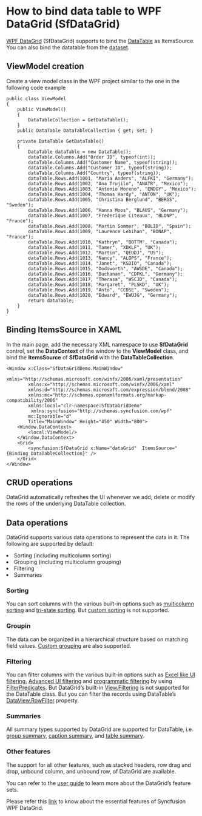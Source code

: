 # How to bind data table to WPF DataGrid (SfDataGrid) 


[WPF DataGrid](https://www.syncfusion.com/wpf-ui-controls/datagrid) (SfDataGrid) supports to bind the [DataTable](https://docs.microsoft.com/en-us/dotnet/api/system.data.datatable?view=net-5.0) as ItemsSource. You can also bind the datatable from the [dataset](https://docs.microsoft.com/en-us/dotnet/api/system.data.dataset?view=netframework-4.8).

## ViewModel creation

Create a view model class in the WPF project similar to the one in the following code example

```
public class ViewModel
{
    public ViewModel()
    {
        DataTableCollection = GetDataTable();
    }
    public DataTable DataTableCollection { get; set; }
 
    private DataTable GetDataTable()
    {
        DataTable dataTable = new DataTable();
        dataTable.Columns.Add("Order ID", typeof(int));
        dataTable.Columns.Add("Customer Name", typeof(string));
        dataTable.Columns.Add("Customer ID", typeof(string));
        dataTable.Columns.Add("Country", typeof(string));
        dataTable.Rows.Add(1001, "Maria Anders", "ALFKI", "Germany");
        dataTable.Rows.Add(1002, "Ana Trujilo", "ANATR", "Mexico");
        dataTable.Rows.Add(1003, "Antonio Moreno", "ENDGY", "Mexico");
        dataTable.Rows.Add(1004, "Thomas Hardy", "ANTON", "UK");
        dataTable.Rows.Add(1005, "Christina Berglund", "BERGS", "Sweden");
        dataTable.Rows.Add(1006, "Hanna Moos", "BLAUS", "Germany");
        dataTable.Rows.Add(1007, "Frederique Citeaux", "BLONP", "France");
        dataTable.Rows.Add(1008, "Martin Sommer", "BOLID", "Spain");
        dataTable.Rows.Add(1009, "Laurence Lebihan", "BONAP", "France");
        dataTable.Rows.Add(1010, "Kathryn", "BOTTM", "Canada");
        dataTable.Rows.Add(1011, "Tamer", "XDKLF", "UK");
        dataTable.Rows.Add(1012, "Martin", "QEUDJ", "US");
        dataTable.Rows.Add(1013, "Nancy", "ALOPS", "France");
        dataTable.Rows.Add(1014, "Janet", "KSDIO", "Canada");
        dataTable.Rows.Add(1015, "Dodsworth", "AWSDE", "Canada");
        dataTable.Rows.Add(1016, "Buchanan", "CDFKL", "Germany");
        dataTable.Rows.Add(1017, "Therasa", "WSCJD", "Canada");
        dataTable.Rows.Add(1018, "Margaret", "PLSKD", "UK");
        dataTable.Rows.Add(1019, "Anto", "CCDSE", "Sweden");
        dataTable.Rows.Add(1020, "Edward", "EWUJG", "Germany");
        return dataTable;
    }
}
```

## Binding ItemsSource in XAML

In the main page, add the necessary XML namespace to use <b>SfDataGrid</b> control, set the <b>DataContext</b> of the window to the <b>ViewModel</b> class, and bind the <b>ItemsSource</b> of <b>SfDataGrid</b> with the <b>DataTableCollection</b>.

```
<Window x:Class="SfDataGridDemo.MainWindow"
        xmlns="http://schemas.microsoft.com/winfx/2006/xaml/presentation"
        xmlns:x="http://schemas.microsoft.com/winfx/2006/xaml"
        xmlns:d="http://schemas.microsoft.com/expression/blend/2008"
        xmlns:mc="http://schemas.openxmlformats.org/markup-compatibility/2006"
        xmlns:local="clr-namespace:SfDataGridDemo"
         xmlns:syncfusion="http://schemas.syncfusion.com/wpf"
        mc:Ignorable="d"
        Title="MainWindow" Height="450" Width="800">
    <Window.DataContext>
        <local:ViewModel/>
    </Window.DataContext>
    <Grid>
        <syncfusion:SfDataGrid x:Name="dataGrid"  ItemsSource="{Binding DataTableCollection}" />
    </Grid>
</Window>
```

## CRUD operations

DataGrid automatically refreshes the UI whenever we add, delete or modify the rows of the underlying DataTable collection.

## Data operations

DataGrid supports various data operations to represent the data in it. The following are supported by default:

<li>Sorting (including multicolumn sorting)</li>
<li>Grouping (including multicolumn grouping)</li>
<li>Filtering</li>
<li>Summaries</li>

### Sorting

You can sort columns with the various built-in options such as [multicolumn sorting](https://help.syncfusion.com/wpf/datagrid/sorting?_ga=2.9711221.1545506509.1668677528-766490130.1650530957&_gl=1*fkhq8t*_ga*NzY2NDkwMTMwLjE2NTA1MzA5NTc.*_ga_WC4JKKPHH0*MTY2ODY5MDMxMS4zMDEuMS4xNjY4NjkyMzg0LjAuMC4w#multi-column-sorting) and [tri-state sorting](https://help.syncfusion.com/wpf/datagrid/sorting?_ga=2.9711221.1545506509.1668677528-766490130.1650530957&_gl=1*fkhq8t*_ga*NzY2NDkwMTMwLjE2NTA1MzA5NTc.*_ga_WC4JKKPHH0*MTY2ODY5MDMxMS4zMDEuMS4xNjY4NjkyMzg0LjAuMC4w#sorting-order). But [custom sorting](https://help.syncfusion.com/wpf/datagrid/sorting?_ga=2.9711221.1545506509.1668677528-766490130.1650530957&_gl=1*fkhq8t*_ga*NzY2NDkwMTMwLjE2NTA1MzA5NTc.*_ga_WC4JKKPHH0*MTY2ODY5MDMxMS4zMDEuMS4xNjY4NjkyMzg0LjAuMC4w#custom-sorting) is not supported.


### Groupin

The data can be organized in a hierarchical structure based on matching field values. [Custom grouping](https://help.syncfusion.com/wpf/datagrid/grouping?_ga=2.224142299.1545506509.1668677528-766490130.1650530957&_gl=1*1g5a2dc*_ga*NzY2NDkwMTMwLjE2NTA1MzA5NTc.*_ga_WC4JKKPHH0*MTY2ODY5MDMxMS4zMDEuMS4xNjY4NjkyMzg0LjAuMC4w#custom-grouping) are also supported.

### Filtering

You can filter columns with the various built-in options such as [Excel like UI filtering](https://help.syncfusion.com/wpf/datagrid/filtering?_ga=2.224142299.1545506509.1668677528-766490130.1650530957&_gl=1*1g5a2dc*_ga*NzY2NDkwMTMwLjE2NTA1MzA5NTc.*_ga_WC4JKKPHH0*MTY2ODY5MDMxMS4zMDEuMS4xNjY4NjkyMzg0LjAuMC4w#excel-like-ui-filtering), [Advanced UI filtering](https://help.syncfusion.com/wpf/datagrid/filtering?_ga=2.44600932.1545506509.1668677528-766490130.1650530957&_gl=1*1q3ekbe*_ga*NzY2NDkwMTMwLjE2NTA1MzA5NTc.*_ga_WC4JKKPHH0*MTY2ODY5MDMxMS4zMDEuMS4xNjY4NjkyMzg0LjAuMC4w#advanced-filter-ui) and [programmatic filtering](https://help.syncfusion.com/wpf/datagrid/filtering?_ga=2.44600932.1545506509.1668677528-766490130.1650530957&_gl=1*1q3ekbe*_ga*NzY2NDkwMTMwLjE2NTA1MzA5NTc.*_ga_WC4JKKPHH0*MTY2ODY5MDMxMS4zMDEuMS4xNjY4NjkyMzg0LjAuMC4w#column-filtering) by using [FilterPredicates](https://help.syncfusion.com/cr/cref_files/wpf/Syncfusion.SfGrid.WPF~Syncfusion.UI.Xaml.Grid.GridColumn~FilterPredicates.html?_ga=2.44600932.1545506509.1668677528-766490130.1650530957&_gl=1*1q3ekbe*_ga*NzY2NDkwMTMwLjE2NTA1MzA5NTc.*_ga_WC4JKKPHH0*MTY2ODY5MDMxMS4zMDEuMS4xNjY4NjkyMzg0LjAuMC4w). But DataGrid’s built-in [View.Filtering](https://help.syncfusion.com/wpf/datagrid/filtering?_ga=2.220799320.1545506509.1668677528-766490130.1650530957&_gl=1*6l5u5q*_ga*NzY2NDkwMTMwLjE2NTA1MzA5NTc.*_ga_WC4JKKPHH0*MTY2ODY5MDMxMS4zMDEuMS4xNjY4NjkyMzg0LjAuMC4w#%22view-filtering%22) is not supported for the DataTable class. But you can filter the records using DataTable’s [DataView.RowFilter](https://docs.microsoft.com/en-us/dotnet/api/system.data.dataview.rowfilter?view=netframework-4.8) property.

### Summaries

All summary types supported by DataGrid are supported for DataTable, i.e. [group summary](https://help.syncfusion.com/wpf/datagrid/summaries?_ga=2.216057430.1545506509.1668677528-766490130.1650530957&_gl=1*xucyp*_ga*NzY2NDkwMTMwLjE2NTA1MzA5NTc.*_ga_WC4JKKPHH0*MTY2ODY5MDMxMS4zMDEuMS4xNjY4NjkyMzg0LjAuMC4w#group-summary), [caption summary](https://help.syncfusion.com/wpf/datagrid/summaries?_ga=2.216057430.1545506509.1668677528-766490130.1650530957&_gl=1*xucyp*_ga*NzY2NDkwMTMwLjE2NTA1MzA5NTc.*_ga_WC4JKKPHH0*MTY2ODY5MDMxMS4zMDEuMS4xNjY4NjkyMzg0LjAuMC4w#caption-summaries), and [table summary](https://help.syncfusion.com/wpf/datagrid/summaries?_ga=2.49933030.1545506509.1668677528-766490130.1650530957&_gl=1*p70ti5*_ga*NzY2NDkwMTMwLjE2NTA1MzA5NTc.*_ga_WC4JKKPHH0*MTY2ODY5MDMxMS4zMDEuMS4xNjY4NjkyMzg0LjAuMC4w#table-summary).

### Other features

The support for all other features, such as stacked headers, row drag and drop, unbound column, and unbound row, of DataGrid are available.

You can refer to the [user guide](https://help.syncfusion.com/wpf/datagrid/overview?_ga=2.219187929.1545506509.1668677528-766490130.1650530957&_gl=1*hgu4jr*_ga*NzY2NDkwMTMwLjE2NTA1MzA5NTc.*_ga_WC4JKKPHH0*MTY2ODY5MDMxMS4zMDEuMS4xNjY4NjkyMzg0LjAuMC4w) to learn more about the DataGrid’s feature sets.

Please refer this [link](https://www.syncfusion.com/wpf-ui-controls/datagrid) to know about the essential features of Syncfusion WPF DataGrid.